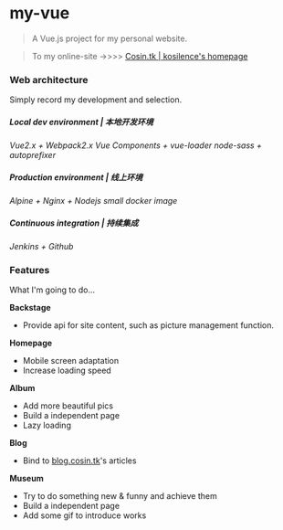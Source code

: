 # my-vue

> A Vue.js project for my personal website.

>To my online-site ->>>> [Cosin.tk | kosilence's homepage](http://www.cosin.tk)

### Web architecture
Simply record my development and selection.

##### Local dev environment | 本地开发环境

*Vue2.x + Webpack2.x*
*Vue Components + vue-loader*
*node-sass + autoprefixer*

##### Production environment | 线上环境

*Alpine + Nginx + Nodejs small docker image*

##### Continuous integration | 持续集成

*Jenkins + Github*

### Features
What I'm going to do...

**Backstage**

* Provide api for site content, such as picture management function.

**Homepage**

* Mobile screen adaptation
* Increase loading speed

**Album**

* Add more beautiful pics
* Build a independent page
* Lazy loading

**Blog**

* Bind to [blog.cosin.tk](blog.cosin.tk)'s articles

**Museum**

* Try to do something new & funny and achieve them
* Build a independent page
* Add some gif to introduce works

